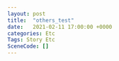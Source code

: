 ```yaml
---
layout: post
title:  "others_test"
date:   2021-02-11 17:00:00 +0000
categories: Etc
Tags: Story Etc
SceneCode: []
---
```

